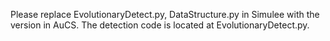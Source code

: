Please replace EvolutionaryDetect.py, DataStructure.py in Simulee with the version in AuCS.
The detection code is located at EvolutionaryDetect.py.